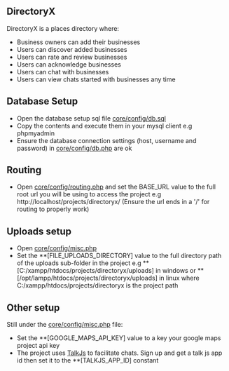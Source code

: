 ## DirectoryX

DirectoryX is a places directory where:

- Business owners can add their businesses
- Users can discover added businesses
- Users can rate and review businesses
- Users can acknowledge businesses
- Users can chat with businesses
- Users can view chats started with businesses any time

## Database Setup
- Open the database setup sql file [core/config/db.sql](https://github.com/VitalisOscar/Directory/blob/master/core/config/db.sql)
- Copy the contents and execute them in your mysql client e.g phpmyadmin
- Ensure the database connection settings (host, username and password) in [core/config/db.php](https://github.com/VitalisOscar/Directory/blob/master/core/config/db.php) are ok

## Routing
- Open [core/config/routing.php](https://github.com/VitalisOscar/Directory/blob/master/core/config/routing.php) and set the BASE_URL value to the full root url you will be using to access the project e.g http://localhost/projects/directoryx/ (Ensure the url ends in a '/' for routing to properly work)

## Uploads setup
- Open [core/config/misc.php](https://github.com/VitalisOscar/Directory/blob/master/core/config/misc.php)
- Set the **[FILE_UPLOADS_DIRECTORY] value to the full directory path of the uploads sub-folder in the project e.g **[C:/xampp/htdocs/projects/directoryx/uploads] in windows or **[/opt/lampp/htdocs/projects/directoryx/uploads] in linux where C:/xampp/htdocs/projects/directoryx is the project path

## Other setup
Still under the [core/config/misc.php](https://github.com/VitalisOscar/Directory/blob/master/core/config/misc.php) file:
- Set the **[GOOGLE_MAPS_API_KEY] value to a key your google maps project api key
- The project uses [TalkJs](https://talkjs.com) to facilitate chats. Sign up and get a talk js app id then set it to the **[TALKJS_APP_ID] constant